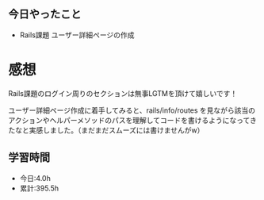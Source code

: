 ## 今日やったこと
- Rails課題 ユーザー詳細ページの作成 
 
# 感想
Rails課題のログイン周りのセクションは無事LGTMを頂けて嬉しいです！

ユーザー詳細ページ作成に着手してみると、rails/info/routes を見ながら該当のアクションやヘルパーメソッドのパスを理解してコードを書けるようになってきたなと実感しました。（まだまだスムーズには書けませんがw）

## 学習時間
- 今日:4.0h
- 累計:395.5h
